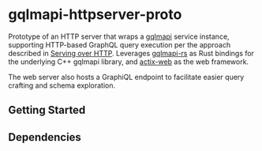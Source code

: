 # gqlmapi-httpserver-proto


Prototype of an HTTP server that wraps a [gqlmapi](https://github.com/microsoft/gqlmapi) service instance, supporting HTTP-based GraphQL query execution per the approach described in [Serving over HTTP](https://graphql.org/learn/serving-over-http). Leverages [gqlmapi-rs](https://github.com/wravery/gqlmapi-rs) as Rust bindings for the underlying C++ gqlmapi library, and [actix-web](https://actix.rs/) as the web framework.

The web server also hosts a GraphiQL endpoint to facilitate easier query crafting and schema exploration.

## Getting Started



## Dependencies

